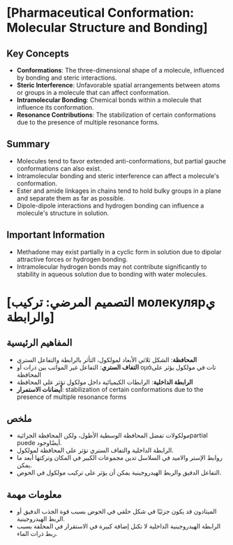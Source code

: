 # [Pharmaceutical Conformation: Molecular Structure and Bonding]

## Key Concepts

* **Conformations**: The three-dimensional shape of a molecule, influenced by bonding and steric interactions.
* **Steric Interference**: Unfavorable spatial arrangements between atoms or groups in a molecule that can affect conformation.
* **Intramolecular Bonding**: Chemical bonds within a molecule that influence its conformation.
* **Resonance Contributions**: The stabilization of certain conformations due to the presence of multiple resonance forms.

## Summary

* Molecules tend to favor extended anti-conformations, but partial gauche conformations can also exist.
* Intramolecular bonding and steric interference can affect a molecule's conformation.
* Ester and amide linkages in chains tend to hold bulky groups in a plane and separate them as far as possible.
* Dipole-dipole interactions and hydrogen bonding can influence a molecule's structure in solution.

## Important Information

* Methadone may exist partially in a cyclic form in solution due to dipolar attractive forces or hydrogen bonding.
* Intramolecular hydrogen bonds may not contribute significantly to stability in aqueous solution due to bonding with water molecules.

# [التصميم المرضي: تركيب молекулярي والرابطة]

## المفاهيم الرئيسية

* **المحافظة**: الشكل ثلاثي الأبعاد لمولكول، التأثر بالرابطة والتفاعل الستري
* **التفاف الستري**: التفاعل غير المواتب بين ذرات أو ομάتات في مولكول يؤثر على المحافظة
* **الرابطة الداخلية**: الرابطات الكيميائية داخل مولكول تؤثر على المحافظة
* **أيضانات الاستمرار**: stabilization of certain conformations due to the presence of multiple resonance forms

## ملخص

* مولكولات تفضل المحافظة الوسطية الأطول، ولكن المحافظة الجزائيةpartial puede أيضًاوجود.
* الرابطة الداخلية والتفاف الستري تؤثر على المحافظة لمولكول.
* روابط الإستر والاميد في السلاسل تدين مجموعات الكبير في المكان وتركتها أبعد ما يمكن.
* التفاعل الدفيق والربط الهيدروجينية يمكن أن يؤثر على تركيب مولكول في الحوض.

## معلومات مهمة

* الميتادون قد يكون جزئيًا في شكل حلقي في الحوض بسبب قوة الجذب الدفيق أو الربط الهيدروجينية.
* الرابطة الهيدروجينية الداخلية لا تكنل إضافة كبيرة في الاستقرار في المحلقة بسبب ربط ذرات الماء.